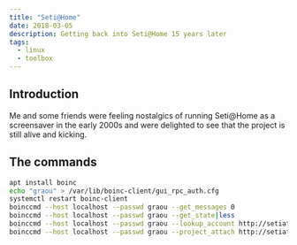 ```yaml
---
title: "Seti@Home"
date: 2018-03-05
description: Getting back into Seti@Home 15 years later
tags:
  - linux
  - toolbox
---
```


## Introduction

Me and some friends were feeling nostalgics of running Seti@Home as a screensaver in the early 2000s and were delighted to see that the project is still alive and kicking.

## The commands

```sh
apt install boinc
echo "graou" > /var/lib/boinc-client/gui_rpc_auth.cfg
systemctl restart boinc-client
boinccmd --host localhost --passwd graou --get_messages 0
boinccmd --host localhost --passwd graou --get_state|less
boinccmd --host localhost --passwd graou --lookup_account http://setiathome.berkeley.edu <EMAIL> XXXXXX
boinccmd --host localhost --passwd graou --project_attach http://setiathome.berkeley.edu <ACCOUNT_KEY>
```
